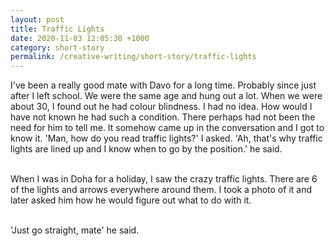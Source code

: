 ```yaml
---
layout: post
title: Traffic Lights
date: 2020-11-03 12:05:30 +1000
category: short-story
permalink: /creative-writing/short-story/traffic-lights
---
```


I've been a really good mate with Davo for a long time. Probably since just after I left school. We were the same age and hung out a lot. When we were about 30, I found out he had colour blindness. I had no idea. How would I have not known he had such a condition. There perhaps had not been the need for him to tell me. It somehow came up in the conversation and I got to know it. 'Man, how do you read traffic lights?' I asked. 'Ah, that's why traffic lights are lined up and I know when to go by the position.' he said.
<br /><br />

When I was in Doha for a holiday, I saw the crazy traffic lights. There are 6 of the lights and arrows everywhere around them. I took a photo of it and later asked him how he would figure out what to do with it.
<br /><br />

'Just go straight, mate' he said.
<br /><br />
